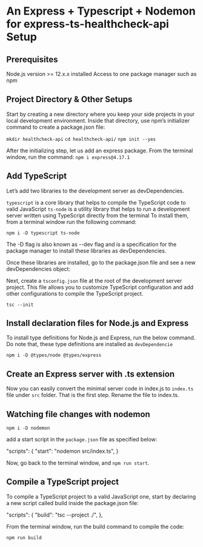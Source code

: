 # An Express + Typescript + Nodemon for express-ts-healthcheck-api Setup

## Prerequisites

Node.js version >= 12.x.x installed
Access to one package manager such as npm

## Project Directory & Other Setups

Start by creating a new directory where you keep your side projects in your local development environment. Inside that directory,
use npm’s initializer command to create a package.json file:

`mkdir healthcheck-api`
`cd healthcheck-api/`
`npm init --yes`

After the initializing step, let us add an express package. From the terminal window, run the command:
`npm i express@4.17.1`

## Add TypeScript

Let’s add two libraries to the development server as devDependencies.

 `typescript` is a core library that helps to compile the TypeScript code to valid JavaScript
 `ts-node` is a utility library that helps to run a development server written using TypeScript directly from the terminal
To install them, from a terminal window run the following command:

 `npm i -D typescript ts-node`

The -D flag is also known as --dev flag and is a specification for the package manager to install these libraries as devDependencies.

Once these libraries are installed, go to the package.json file and see a new devDependencies object:


Next, create a  `tsconfig.json` file at the root of the development server project. This file allows you to customize TypeScript configuration and add other configurations to compile the TypeScript project.

`tsc --init`

## Install declaration files for Node.js and Express

To install type definitions for Node.js and Express, run the below command. Do note that, these type definitions are installed as `devDependencie`

`npm i -D @types/node @types/express`

## Create an Express server with .ts extension

Now you can easily convert the minimal server code in index.js to `index.ts` file under `src` folder. That is the first step. Rename the file to index.ts.

## Watching file changes with nodemon

 `npm i -D nodemon`

add a start script in the `package.json` file as specified below:

"scripts": {
    "start": "nodemon src/index.ts",
}

Now, go back to the terminal window, and `npm run start`.


## Compile a TypeScript project

To compile a TypeScript project to a valid JavaScript one, start by declaring a new script called build inside the package.json file:

"scripts": {
    "build": "tsc --project ./",
},

From the terminal window, run the build command to compile the code:

 `npm run build`

